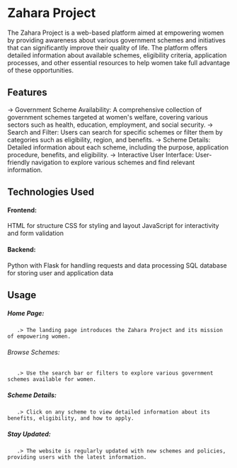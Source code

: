 # Zahara Project
The Zahara Project is a web-based platform aimed at empowering women by providing awareness about various government schemes and initiatives that can significantly improve their quality of life. The platform offers detailed information about available schemes, eligibility criteria, application processes, and other essential resources to help women take full advantage of these opportunities.

## Features
->  Government Scheme Availability: A comprehensive collection of government schemes targeted at women's welfare, covering various sectors such as health, education, 
    employment, and social security.
->  Search and Filter: Users can search for specific schemes or filter them by categories such as eligibility, region, and benefits.
->  Scheme Details: Detailed information about each scheme, including the purpose, application procedure, benefits, and eligibility.
->  Interactive User Interface: User-friendly navigation to explore various schemes and find relevant information.

## Technologies Used
#### Frontend:
HTML for structure
CSS for styling and layout
JavaScript for interactivity and form validation
#### Backend:
Python with Flask for handling requests and data processing
SQL database for storing user and application data


## Usage
##### Home Page:
       .> The landing page introduces the Zahara Project and its mission of empowering women.
###### Browse Schemes: 
       .> Use the search bar or filters to explore various government schemes available for women.
##### Scheme Details: 
       .> Click on any scheme to view detailed information about its benefits, eligibility, and how to apply.
##### Stay Updated: 
       .> The website is regularly updated with new schemes and policies, providing users with the latest information.

